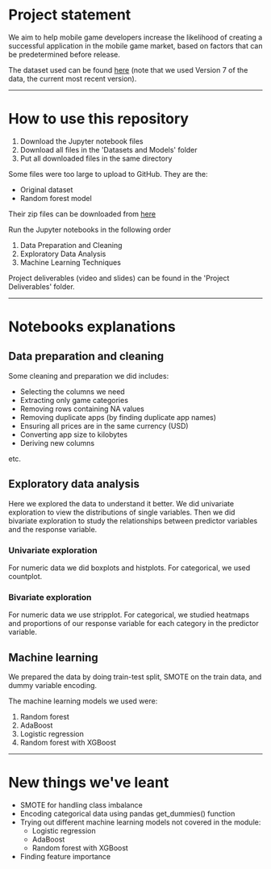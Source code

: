 # Project statement
We aim to help mobile game developers increase the likelihood of creating a successful application in the mobile game market, based on factors that can be predetermined before release.

The dataset used can be found [here](https://www.kaggle.com/datasets/gauthamp10/google-playstore-apps) (note that we used Version 7 of the data, the current most recent version).

---

# How to use this repository
1. Download the Jupyter notebook files
2. Download all files in the 'Datasets and Models' folder
3. Put all downloaded files in the same directory

Some files were too large to upload to GitHub. They are the:
- Original dataset
- Random forest model

Their zip files can be downloaded from [here](https://drive.google.com/drive/folders/1Yjt0WPY1M-7OwkbCnmTev6RSr5d8CRg-?usp=sharing)

Run the Jupyter notebooks in the following order
1. Data Preparation and Cleaning
2. Exploratory Data Analysis
3. Machine Learning Techniques

Project deliverables (video and slides) can be found in the 'Project Deliverables' folder.

---

# Notebooks explanations
## Data preparation and cleaning
Some cleaning and preparation we did includes:
- Selecting the columns we need
- Extracting only game categories
- Removing rows containing NA values
- Removing duplicate apps (by finding duplicate app names)
- Ensuring all prices are in the same currency (USD)
- Converting app size to kilobytes
- Deriving new columns

etc.

## Exploratory data analysis
Here we explored the data to understand it better. We did univariate exploration to view the distributions of single variables. Then we did bivariate exploration to study the relationships between predictor variables and the response variable.

### Univariate exploration
For numeric data we did boxplots and histplots. For categorical, we used countplot.
### Bivariate exploration
For numeric data we use stripplot. For categorical, we studied heatmaps and proportions of our response variable for each category in the predictor variable.

## Machine learning
We prepared the data by doing train-test split, SMOTE on the train data, and dummy variable encoding. 

The machine learning models we used were:
1. Random forest
2. AdaBoost
3. Logistic regression
4. Random forest with XGBoost

---

# New things we've leant
- SMOTE for handling class imbalance
- Encoding categorical data using pandas get_dummies() function
- Trying out different machine learning models not covered in the module:
  - Logistic regression
  - AdaBoost
  - Random forest with XGBoost
- Finding feature importance
